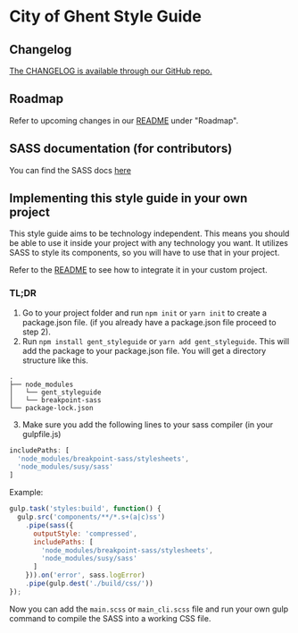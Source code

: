 # City of Ghent Style Guide

## Changelog

[The CHANGELOG is available through our GitHub repo.](https://github.com/StadGent/fractal_styleguide_gent-base/blob/develop/CHANGELOG.md)

## Roadmap

Refer to upcoming changes in our [README](https://github.com/StadGent/fractal_styleguide_gent-base/blob/develop/README.md)
under "Roadmap".

## SASS documentation (for contributors)

You can find the SASS docs <a href="{{path '/sassdocs'}}" target="_blank">here</a>

## Implementing this style guide in your own project

This style guide aims to be technology independent. This means you should be
able to use it inside your project with any technology you want. It utilizes
SASS to style its components, so you will have to use that in your project.

Refer to the [README](https://github.com/StadGent/fractal_styleguide_gent-base/blob/develop/README.md)
to see how to integrate it in your custom project.

### TL;DR

1. Go to your project folder and run `npm init` or `yarn init` to create a
  package.json file.
  (if you already have a package.json file proceed to step 2).
2. Run `npm install gent_styleguide` or `yarn add gent_styleguide`.
  This will add the package to your package.json file.
  You will get a directory structure like this.

```nolang
.
├── node_modules
│   └── gent_styleguide
│   └── breakpoint-sass
└── package-lock.json
```

3. Make sure you add the following lines to your sass compiler (in your
  gulpfile.js)

```javascript
includePaths: [
  'node_modules/breakpoint-sass/stylesheets',
  'node_modules/susy/sass'
]
```

Example:

```javascript
gulp.task('styles:build', function() {
  gulp.src('components/**/*.s+(a|c)ss')
    .pipe(sass({
      outputStyle: 'compressed',
      includePaths: [
        'node_modules/breakpoint-sass/stylesheets',
        'node_modules/susy/sass'
      ]
    })).on('error', sass.logError)
    .pipe(gulp.dest('./build/css/'))
});
```

Now you can add the `main.scss` or `main_cli.scss` file and run your own gulp
command to compile the SASS into a working CSS file.
